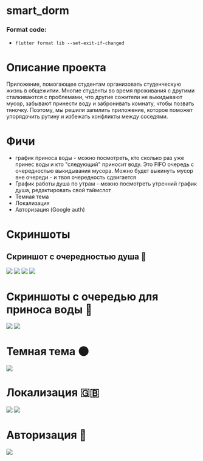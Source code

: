 # smart_dorm


### Format code:
- `flutter format lib --set-exit-if-changed`

[//]: # (APK file: ![]&#40;apk-release.apk&#41;)


# Описание проекта

Приложение, помогающее студентам организовать студенческую жизнь в общежитии. Многие студенты во
время проживания с другими сталкиваются с проблемами, что другие сожители не выкидывают мусор,
забывают принести воду и забронивать комнату, чтобы позвать тяночку. Поэтому, мы решили запилить
приложение, которое поможет упорядочить рутину и избежать конфликты между соседями.

# Фичи

- график приноса воды - можно посмотреть, кто сколько раз уже принес воды и кто "следующий" приносит
  воду. Это FIFO очередь с очередностью выкидывания мусора. Можно будет выкинуть мусор вне очереди -
  и твоя очередность сдвигается
- График работы душа по утрам - можно посмотреть утренний график душа, редактировать свой таймслот
- Темная тема
- Локализация
- Авторизация (Google auth)


# Скриншоты
## Скриншот с очередностью душа 🛁
![](figures/shower_timeslots.png)
[](figures/Screenshot_20221209_192544.png)
![](figures/incorrect_time.png)
![](figures/incorrect_time.png)
![](figures/intersection_slots.png)

# Скриншоты с очередью для приноса воды 🚰
![](figures/russian_water_queue.png)
![](figures/nofitication.png)

# Темная тема 🌑
![](figures/dark_model.png)

# Локализация  🇬🇧
![](figures/english_localisation.png)
![](figures/localisation_russian.png)

# Авторизация 🧏
![](figures/google_auth.png)

